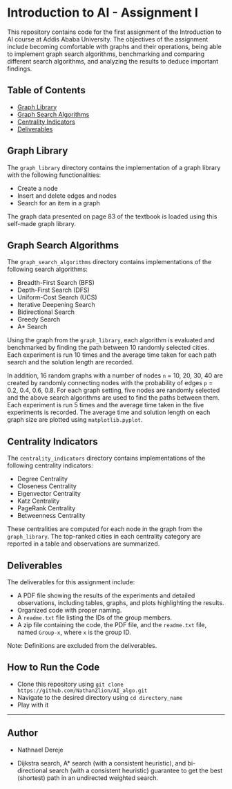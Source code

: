 # Introduction to AI - Assignment I

This repository contains code for the first assignment of the Introduction to AI course at Addis Ababa University. The objectives of the assignment include becoming comfortable with graphs and their operations, being able to implement graph search algorithms, benchmarking and comparing different search algorithms, and analyzing the results to deduce important findings.

## Table of Contents

- [Graph Library](#graph-library)
- [Graph Search Algorithms](#graph-search-algorithms)
- [Centrality Indicators](#centrality-indicators)
- [Deliverables](#deliverables)

## Graph Library

The `graph_library` directory contains the implementation of a graph library with the following functionalities:

- Create a node
- Insert and delete edges and nodes
- Search for an item in a graph

The graph data presented on page 83 of the textbook is loaded using this self-made graph library.

## Graph Search Algorithms

The `graph_search_algorithms` directory contains implementations of the following search algorithms:

- Breadth-First Search (BFS)
- Depth-First Search (DFS)
- Uniform-Cost Search (UCS)
- Iterative Deepening Search
- Bidirectional Search
- Greedy Search
- A* Search

Using the graph from the `graph_library`, each algorithm is evaluated and benchmarked by finding the path between 10 randomly selected cities. Each experiment is run 10 times and the average time taken for each path search and the solution length are recorded. 

In addition, 16 random graphs with a number of nodes `n` = 10, 20, 30, 40 are created by randomly connecting nodes with the probability of edges `p` = 0.2, 0.4, 0.6, 0.8. For each graph setting, five nodes are randomly selected and the above search algorithms are used to find the paths between them. Each experiment is run 5 times and the average time taken in the five experiments is recorded. The average time and solution length on each graph size are plotted using `matplotlib.pyplot`.

## Centrality Indicators

The `centrality_indicators` directory contains implementations of the following centrality indicators:

- Degree Centrality
- Closeness Centrality
- Eigenvector Centrality
- Katz Centrality
- PageRank Centrality
- Betweenness Centrality

These centralities are computed for each node in the graph from the `graph_library`. The top-ranked cities in each centrality category are reported in a table and observations are summarized.

## Deliverables

The deliverables for this assignment include:

- A PDF file showing the results of the experiments and detailed observations, including tables, graphs, and plots highlighting the results.
- Organized code with proper naming.
- A `readme.txt` file listing the IDs of the group members.
- A zip file containing the code, the PDF file, and the `readme.txt` file, named `Group-x`, where `x` is the group ID.

Note: Definitions are excluded from the deliverables.

## How to Run the Code

- Clone this repository using `git clone https://github.com/NathanZlion/AI_algo.git`
- Navigate to the desired directory using `cd directory_name`
- Play with it
___
## Author
- Nathnael Dereje


- Dijkstra search, A* search (with a consistent heuristic), and bi-directional search (with a consistent heuristic) guarantee to get the best (shortest) path in an undirected weighted search.

